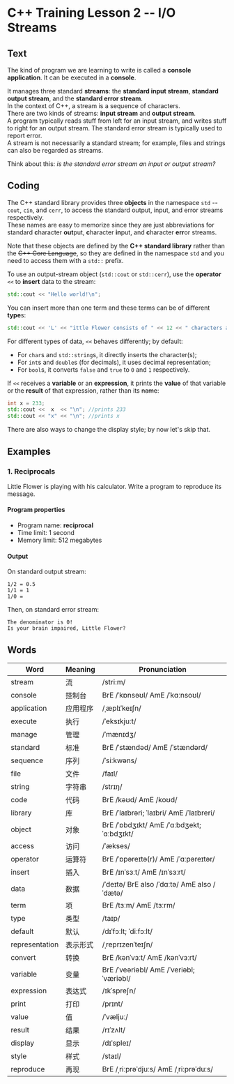 # C++ Training Lesson 2 -- I/O Streams

## Text

The kind of program we are learning to write is called a **console application**.
It can be executed in a **console**.

It manages three standard **streams**: the **standard input stream**, **standard output stream**, and the **standard error stream**.  
In the context of C++, a stream is a sequence of characters.  
There are two kinds of streams: **input stream** and **output stream**.  
A program typically reads stuff from left for an input stream, and writes stuff to right for an output stream.
The standard error stream is typically used to report error.  
A stream is not necessarily a standard stream;
for example, files and strings can also be regarded as streams.

Think about this: *is the standard error stream an input or output stream?*

## Coding

The C++ standard library provides three **objects** in the namespace `std` -- `cout`, `cin`, and `cerr`,
to access the standard output, input, and error streams respectively.  
These names are easy to memorize since they are just abbreviations for
standard **c**haracter **out**put,
**c**haracter **in**put,
and **c**haracter **err**or streams.

Note that these objects are defined by the **C++ standard library** rather than the ~~C++ Core Language~~,
so they are defined in the namespace `std` and you need to access them with a `std::` prefix.

To use an output-stream object (`std::cout` or `std::cerr`), use the **operator** `<<` to **insert** data to the stream:

```C++
std::cout << "Hello world!\n";
```

You can insert more than one term and these terms can be of different **type**s:

```C++
std::cout << 'L' << "ittle Flower consists of " << 12 << " characters and is " << 1.5 << " times that of Minecraft." << '\n';
```

For different types of data, `<<` behaves differently; by default:

* For `char`s and `std::string`s, it directly inserts the character(s);
* For `int`s and `double`s (for decimals), it uses decimal representation;
* For `bool`s, it converts `false` and `true` to `0` and `1` respectively.

If `<<` receives a **variable** or an **expression**,
it prints the **value** of that variable or the **result** of that expression,
rather than its ~~name~~:

```C++
int x = 233;
std::cout <<  x  << "\n"; //prints 233
std::cout << "x" << "\n"; //prints x
```

There are also ways to change the display style; by now let's skip that.

## Examples

### 1. Reciprocals

Little Flower is playing with his calculator. Write a program to reproduce its message. 

#### Program properties

* Program name: **reciprocal**
* Time limit: 1 second
* Memory limit: 512 megabytes

#### Output

On standard output stream:
```
1/2 = 0.5
1/1 = 1
1/0 =
```

Then, on standard error stream:
```
The denominator is 0!
Is your brain impaired, Little Flower?
```

## Words

Word | Meaning | Pronunciation
--- | --- | ---
stream | 流 | /stri:m/
console | 控制台 | BrE /ˈkɒnsəʊl/ AmE /ˈkɑːnsoʊl/
application | 应用程序 | /ˌæplɪˈkeɪʃn/
execute | 执行 | /ˈeksɪkjuːt/
manage | 管理 | /ˈmænɪdʒ/
standard | 标准 | BrE /ˈstændəd/ AmE /ˈstændərd/
sequence | 序列 | /ˈsiːkwəns/
file | 文件 | /faɪl/
string | 字符串 | /strɪŋ/
code | 代码 | BrE /kəʊd/ AmE /koʊd/
library | 库 | BrE /ˈlaɪbrəri; ˈlaɪbri/ AmE /ˈlaɪbreri/
object | 对象 | BrE /ˈɒbdʒɪkt/ AmE /ˈɑːbdʒekt; ˈɑːbdʒɪkt/
access | 访问 | /ˈækses/
operator | 运算符 | BrE /ˈɒpəreɪtə(r)/ AmE /ˈɑːpəreɪtər/
insert | 插入 | BrE /ɪnˈsɜːt/ AmE /ɪnˈsɜːrt/
data | 数据 | /ˈdeɪtə/ BrE also /ˈdɑːtə/ AmE also /ˈdætə/
term | 项 | BrE /tɜːm/ AmE /tɜːrm/
type | 类型 | /taɪp/
default | 默认 | /dɪˈfɔːlt; ˈdiːfɔːlt/
representation | 表示形式 | /ˌreprɪzenˈteɪʃn/
convert | 转换 | BrE /kənˈvɜːt/ AmE /kənˈvɜːrt/
variable | 变量 | BrE /ˈveəriəbl/ AmE /ˈveriəbl; ˈværiəbl/
expression | 表达式 | /ɪkˈspreʃn/
print | 打印 | /prɪnt/
value | 值 | /ˈvæljuː/
result | 结果 | /rɪˈzʌlt/
display | 显示 | /dɪˈspleɪ/
style | 样式 | /staɪl/
reproduce | 再现 | BrE /ˌriːprəˈdjuːs/ AmE /ˌriːprəˈduːs/

